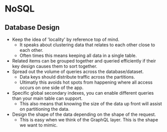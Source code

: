 # NoSQL

## Database Design

* Keep the idea of 'locality' by reference top of mind.
  * It speaks about clustering data that relates to each other close to each other.
  * Often times this means keeping all data in a single table.
* Related items can be grouped together and queried efficiently if their key design causes them to sort together.
* Spread out the volume of queries across the database/dataset.
  * Data keys should distribute traffic across the partitions.
  * Ultimatly this avoids hot spots from happening where all access occurs on one side of the app.
* Specific global secondary indexes, you can enable different queries than your main table can support.
  * This also means that knowing the size of the data up front will assist on partitioning the data.
* Design the shape of the data depending on the shape of the request.
  * This is easy when we think of the GraphQL layer. This is the shape we want to mimic.
